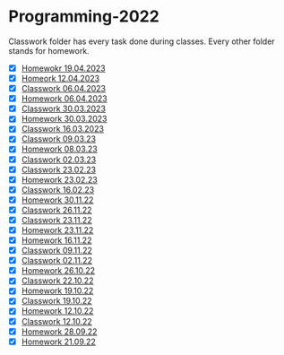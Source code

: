 # Programming-2022

Classwork folder has every task done during classes.
Every other folder stands for homework.

- [x] [Homewokr 19.04.2023](/18.04/)
- [x] [Homeork 12.04.2023](/11.04/)
- [x] [Classwork 06.04.2023](Classwork/06.04/)
- [x] [Homework 06.04.2023](06.04/)
- [x] [Classwork 30.03.2023](Classwork/30.03/)
- [x] [Homework 30.03.2023](30.03/)
- [x] [Classwork 16.03.2023](Classwork/16.03/)
- [x] [Classwork 09.03.23](Classwork/09.03)
- [x] [Homework 08.03.23](08.03/)
- [x] [Classwork 02.03.23](Classwork/02.03/)
- [x] [Classwork 23.02.23](Classwork/23.02/)
- [x] [Homework 23.02.23](23.02/)
- [x] [Classwork 16.02.23](Classwork/16.02/)
- [x] [Homework 30.11.22](30.11/)
- [x] [Classwork 26.11.22](Classwork/Project26.11/)
- [x] [Classwork 23.11.22](Classwork/Project23.11/)
- [x] [Homework 23.11.22](23.11/Project23.11/)
- [x] [Homework 16.11.22](09.11/)
- [x] [Classwork 09.11.22](Classwork/09.11/)
- [x] [Classwork 02.11.22](Classwork/02.11/)
- [x] [Homework 26.10.22](26.10/)
- [x] [Classwork 22.10.22](Classwork/Project22.10/)
- [x] [Homework 19.10.22](19.10/)
- [x] [Classwork 19.10.22](Classwork/Classwork1/)
- [x] [Homework 12.10.22](12.10/)
- [x] [Classwork 12.10.22](Classwork/12.10/)
- [x] [Homework 28.09.22](28.09/)
- [x] [Homework 21.09.22](21.09/)
